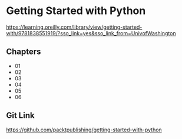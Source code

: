# Getting Started with Python

<https://learning.oreilly.com/library/view/getting-started-with/9781838551919/?sso_link=yes&sso_link_from=UnivofWashington>

## Chapters

* 01
* 02
* 03
* 04
* 05
* 06

## Git Link

<https://github.com/packtpublishing/getting-started-with-python>
